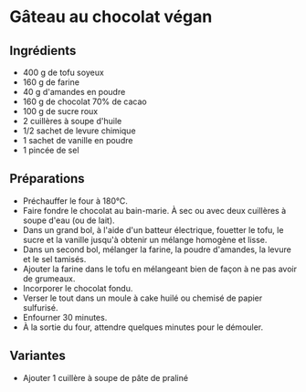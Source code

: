 # Gâteau au chocolat végan

## Ingrédients

- 400 g de tofu soyeux
- 160 g de farine
- 40 g d'amandes en poudre
- 160 g de chocolat 70% de cacao
- 100 g de sucre roux
- 2 cuillères à soupe d'huile
- 1/2 sachet de levure chimique
- 1 sachet de vanille en poudre
- 1 pincée de sel

## Préparations

- Préchauffer le four à 180°C.
- Faire fondre le chocolat au bain-marie. À sec ou avec deux cuillères à soupe d'eau (ou de lait).
- Dans un grand bol, à l'aide d'un batteur électrique, fouetter le tofu, le sucre et la vanille jusqu'à obtenir un mélange homogène et lisse.
- Dans un second bol, mélanger la farine, la poudre d'amandes, la levure et le sel tamisés.
- Ajouter la farine dans le tofu en mélangeant bien de façon à ne pas avoir de grumeaux.
- Incorporer le chocolat fondu.
- Verser le tout dans un moule à cake huilé ou chemisé de papier sulfurisé.
- Enfourner 30 minutes.
- À la sortie du four, attendre quelques minutes pour le démouler.

## Variantes

- Ajouter 1 cuillère à soupe de pâte de praliné
